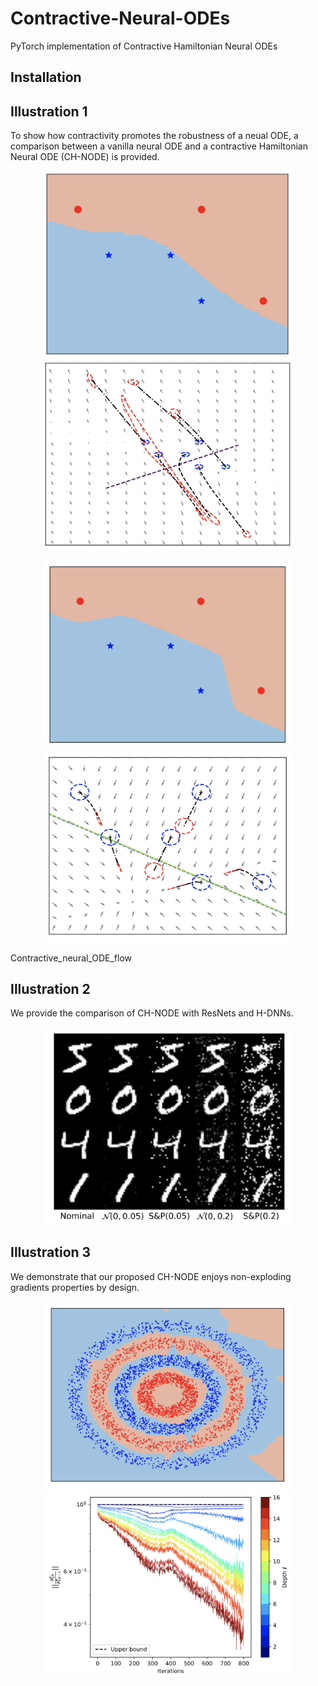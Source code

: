# Contractive-Neural-ODEs
PyTorch implementation of Contractive Hamiltonian Neural ODEs


## Installation 



## Illustration 1
To show how contractivity promotes the robustness of a neual ODE, a comparison between a vanilla neural ODE  and a contractive Hamiltonian Neural ODE (CH-NODE) is provided.

<p align="center">
<img src="./Figures/Vanilla_neural_ode.png" alt="Class_vanilla" width="400"/>
<img src="./Figures/vanilla_neural_ode_phaseplot.png" alt="flow_vanilla" width="400"/>
</p>



<p align="center">
<img src="./Figures/Classification_CHNNs.png" alt="class_CHNODE" width="400"/>
<img src="./Figures/Contractive_neural_ODE_flow.png" alt="FLOW_CHNODE" width="400"/>
</p>




Contractive_neural_ODE_flow
## Illustration 2
We provide the comparison of CH-NODE with ResNets and H-DNNs. 

<p align="center">
<img src="./Figures/MNIST.png" alt="MNIST" width="400"/>
</p>


## Illustration 3
We demonstrate that our proposed CH-NODE enjoys non-exploding gradients properties by design. 

<p align="center">
  <img src="./Figures/Double_circles.png" alt="circles" width="400"/>
<img src="./Figures/Grads_CHNODE.png" alt="GRADS" width="400"/>
</p>

